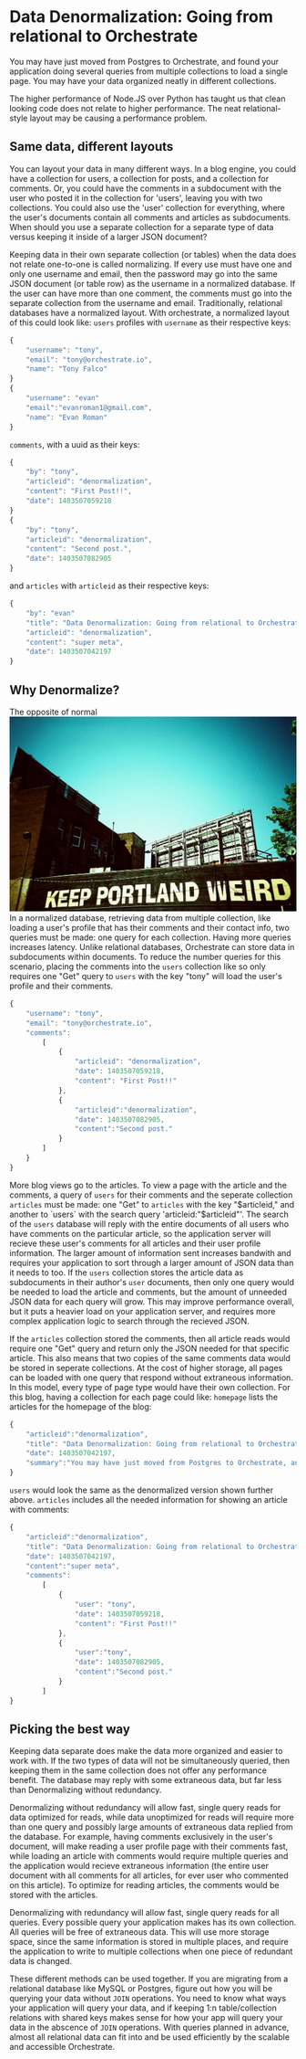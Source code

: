 Data Denormalization: Going from relational to Orchestrate
====
You may have just moved from Postgres to Orchestrate, and found your application doing several queries from multiple collections to load a single page. You may have your data organized neatly in different collections. 

The higher performance of Node.JS over Python has taught us that clean looking code does not relate to higher performance. The neat relational-style layout may be causing a performance problem.

Same data, different layouts
---
You can layout your data in many different ways. In a blog engine, you could have a collection for users, a collection for posts, and a collection for comments. Or, you could have the comments in a subdocument with the user who posted it in the collection for 'users', leaving you with two collections. You could also use the 'user' collection for everything, where the user's documents contain all comments and articles as subdocuments. When should you use a separate collection for a separate type of data versus keeping it inside of a larger JSON document?

Keeping data in their own separate collection (or tables) when the data does not relate one-to-one is called normalizing. If every use must have one and only one username and email, then the password may go into the same JSON document (or table row) as the username in a normalized database. If the user can have more than one comment, the comments must go into the separate collection from the username and email. Traditionally, relational databases have a normalized layout.
With orchestrate, a normalized layout of this could look like:
`users` profiles with `username` as their respective keys:
```javascript
{
	"username": "tony",
	"email": "tony@orchestrate.io",
	"name": "Tony Falco"
}
{
	"username": "evan"
	"email":"evanroman1@gmail.com",
	"name": "Evan Roman"
}
```
`comments`, with a uuid as their keys:
```javascript
{
	"by": "tony",
	"articleid": "denormalization",
	"content": "First Post!!",
	"date": 1403507059218
}
{
	"by": "tony",
	"articleid": "denormalization",
	"content": "Second post.",
	"date": 1403507082905
}
```
and `articles` with `articleid` as their respective keys:
```javascript
{
	"by": "evan"
	"title": "Data Denormalization: Going from relational to Orchestrate",
	"articleid": "denormalization",
	"content": "super meta",
	"date": 1403507042197
}
```
Why Denormalize?
---
The opposite of normal
![alt text](https://raw.githubusercontent.com/evanroman/orchestrateblogpost/master/1024px-Keep_Portland_Weird.jpg "The opposite of normal")
In a normalized database, retrieving data from multiple collection, like loading a user's profile that has their comments and their contact info, two queries must be made: one query for each collection. Having more queries increases latency. Unlike relational databases, Orchestrate can store data in subdocuments within documents. To reduce the number queries for this scenario, placing the comments into the `users` collection like so only requires one "Get" query to `users` with the key "tony" will load the user's profile and their comments. 
```javascript
{
	"username": "tony",
	"email": "tony@orchestrate.io",
	"comments":
		[
			{
				"articleid": "denormalization",
	   	   		"date": 1403507059218,
   	   			"content": "First Post!!"
			},
			{
				"articleid":"denormalization",
		   		"date": 1403507082905,
	   			"content":"Second post."
   			}
		]
	}
}
```

More blog views go to the articles. To view a page with the article and the comments, a query of `users` for their comments and the seperate collection `articles` must be made: one "Get" to `articles` with the key "$articleid," and another to `users` with the search query 'articleid:"$articleid"'. The search of the `users` database will reply with the entire documents of all users who have comments on the particular article, so the application server will recieve these user's comments for all articles and their user profile information. The larger amount of information sent increases bandwith and requires your application to sort through a larger amount of JSON data than it needs to too. If the `users` collection stores the article data as subdocuments in their author's `user` documents, then only one query would be needed to load the article and comments, but the amount of unneeded JSON data for each query will grow. This may improve performance overall, but it puts a heavier load on your application server, and requires more complex application logic to search through the recieved JSON.

If the `articles` collection stored the comments, then all article reads would require one "Get" query and return only the JSON needed for that specific article. This also means that two copies of the same comments data would be stored in seperate collections. At the cost of higher storage, all pages can be loaded with one query that respond without extraneous information. In this model, every type of page type would have their own collection.
For this blog, having a collection for each page could like:
`homepage` lists the articles for the homepage of the blog:
```javascript
{
	"articleid":"denormalization",
	"title": "Data Denormalization: Going from relational to Orchestrate",
	"date": 1403507042197,
	"summary":"You may have just moved from Postgres to Orchestrate, and found your application doing several queries from multiple collections to load a single page. You may have your data organized neatly in different..."
}
```
`users` would look the same as the denormalized version shown further above.
`articles` includes all the needed information for showing an article with comments:
```javascript
{
	"articleid":"denormalization",
	"title": "Data Denormalization: Going from relational to Orchestrate",
	"date": 1403507042197,
	"content":"super meta",
	"comments":
		[
			{
				"user": "tony",
	   	   		"date": 1403507059218,
   	   			"content": "First Post!!"
			},
			{
				"user":"tony",
		   		"date": 1403507082905,
	   			"content":"Second post."
   			}
		]
}
```
Picking the best way
---

Keeping data separate does make the data more organized and easier to work with. If the two types of data will not be simultaneously queried, then keeping them in the same collection does not offer any performance benefit. The database may reply with some extraneous data, but far less than Denormalizing without redundancy.

Denormalizing without redundancy will allow fast, single query reads for data optimized for reads, while data unoptimized for reads will require more than one query and possibly large amounts of extraneous data replied from the database. For example, having comments exclusively in the user's document, will make reading a user profile page with their comments fast, while loading an article with comments would require multiple queries and the application would recieve extraneous information (the entire user document with all comments for all articles, for ever user who commented on this article). To optimize for reading articles, the comments would be stored with the articles.

Denormalizing with redundancy will allow fast, single query reads for all queries. Every possible query your application makes has its own collection. All queries will be free of extraneous data. This will use more storage space, since the same information is stored in multiple places, and require the application to write to multiple collections when one piece of redundant data is changed.

These different methods can be used together. If you are migrating from a relational database like MySQL or Postgres, figure out how you will be querying your data without `JOIN` operations. You need to know what ways your application will query your data, and if keeping 1:n table/collection relations with shared keys makes sense for how your app will query your data in the abscence of `JOIN` operations. With queries planned in advance, almost all relational data can fit into and be used efficiently by the scalable and accessible Orchestrate. 
